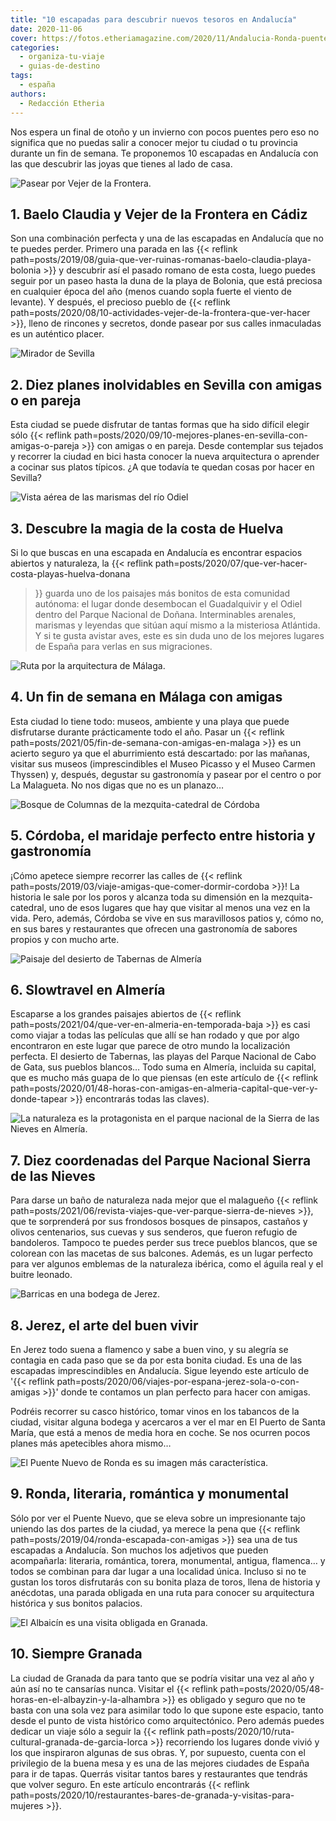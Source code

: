 ```yaml
---
title: "10 escapadas para descubrir nuevos tesoros en Andalucía"
date: 2020-11-06
cover: https://fotos.etheriamagazine.com/2020/11/Andalucia-Ronda-puente-nuevo.jpg
categories: 
  - organiza-tu-viaje
  - guias-de-destino
tags: 
  - españa
authors: 
  - Redacción Etheria
---
```


Nos espera un final de otoño y un invierno con pocos puentes pero eso no significa que no puedas salir a conocer mejor tu ciudad o tu provincia durante un fin de semana. Te proponemos 10 escapadas en Andalucía con las que descubrir las joyas que tienes al lado de casa.

![Pasear por Vejer de la Frontera.](https://fotos.etheriamagazine.com/2020/11/Andalucia-vejer-iglesia-divino-salvador-1.jpg "Vista de Vejer de la Frontera. © SG")

## 1\. Baelo Claudia y Vejer de la Frontera en Cádiz

Son una combinación perfecta y una de las escapadas en Andalucía que no te puedes 
perder. Primero una parada en las {{< reflink 
path=posts/2019/08/guia-que-ver-ruinas-romanas-baelo-claudia-playa-bolonia >}} y 
descubrir así el pasado romano de esta costa, luego puedes seguir por un paseo hasta la 
duna de la playa de Bolonia, que está preciosa en cualquier época del año (menos cuando 
sopla fuerte el viento de levante). Y después, el precioso pueblo de {{< reflink 
path=posts/2020/08/10-actividades-vejer-de-la-frontera-que-ver-hacer >}}, lleno de 
rincones y secretos, donde pasear por sus calles inmaculadas es un auténtico placer. 

![Mirador de Sevilla](https://fotos.etheriamagazine.com/2020/11/Andalucia-viaje-sevilla-las-setas.jpg "Vistas desde las famosas Setas de Sevilla.")

## 2\. Diez planes inolvidables en Sevilla con amigas o en pareja

Esta ciudad se puede disfrutar de tantas formas que ha sido difícil elegir sólo {{< 
reflink path=posts/2020/09/10-mejores-planes-en-sevilla-con-amigas-o-pareja >}} con 
amigas o en pareja. Desde contemplar sus tejados y recorrer la ciudad en bici hasta 
conocer la nueva arquitectura o aprender a cocinar sus platos típicos. ¿A que todavía te 
quedan cosas por hacer en Sevilla? 

![Vista aérea de las marismas del río Odiel](https://fotos.etheriamagazine.com/2020/11/Andalucia-Huelva-marismas.jpg "Barcos en Punta Umbría.")

## 3\. Descubre la magia de la costa de Huelva

Si lo que buscas en una escapada en Andalucía es encontrar espacios abiertos y 
naturaleza, la {{< reflink path=posts/2020/07/que-ver-hacer-costa-playas-huelva-donana 
>}} guarda uno de los paisajes más bonitos de esta comunidad autónoma: el lugar donde 
desembocan el Guadalquivir y el Odiel dentro del Parque Nacional de Doñana. 
Interminables arenales, marismas y leyendas que sitúan aquí mismo a la misteriosa 
Atlántida. Y si te gusta avistar aves, este es sin duda uno de los mejores lugares de 
España para verlas en sus migraciones. 

![Ruta por la arquitectura de Málaga.](https://fotos.etheriamagazine.com/2020/11/Andalucia-Malaga-catedral.jpg "La catedral de Málaga, conocida como 'la Manquita'.")

## 4\. Un fin de semana en Málaga con amigas

Esta ciudad lo tiene todo: museos, ambiente y una playa que puede disfrutarse durante 
prácticamente todo el año. Pasar un {{< reflink 
path=posts/2021/05/fin-de-semana-con-amigas-en-malaga >}} es un acierto seguro ya que el 
aburrimiento está descartado: por las mañanas, visitar sus museos (imprescindibles el 
Museo Picasso y el Museo Carmen Thyssen) y, después, degustar su gastronomía y pasear 
por el centro o por La Malagueta. No nos digas que no es un planazo… 

![Bosque de Columnas de la mezquita-catedral de Córdoba](https://fotos.etheriamagazine.com/2020/11/andalucia-Mezquita-Cordoba.jpg "La mezquita-catedral de Córdoba.")

## 5\. Córdoba, el maridaje perfecto entre historia y gastronomía

¡Cómo apetece siempre recorrer las calles de {{< reflink 
path=posts/2019/03/viaje-amigas-que-comer-dormir-cordoba >}}! La historia le sale por 
los poros y alcanza toda su dimensión en la mezquita-catedral, uno de esos lugares que 
hay que visitar al menos una vez en la vida. Pero, además, Córdoba se vive en sus 
maravillosos patios y, cómo no, en sus bares y restaurantes que ofrecen una gastronomía 
de sabores propios y con mucho arte. 

![Paisaje del desierto de Tabernas de Almería](https://fotos.etheriamagazine.com/2020/11/Andalucia-Almeria-desierto-tabernas.jpg "Desierto de Tabernas, un lugar para desconectar en Almería.")

## 6\. Slowtravel en Almería

Escaparse a los grandes paisajes abiertos de {{< reflink 
path=posts/2021/04/que-ver-en-almeria-en-temporada-baja >}} es casi como viajar a todas 
las películas que allí se han rodado y que por algo encontraron en este lugar que parece 
de otro mundo la localización perfecta. El desierto de Tabernas, las playas del Parque 
Nacional de Cabo de Gata, sus pueblos blancos… Todo suma en Almería, incluida su 
capital, que es mucho más guapa de lo que piensas (en este artículo de {{< reflink 
path=posts/2020/01/48-horas-con-amigas-en-almeria-capital-que-ver-y-donde-tapear >}} 
encontrarás todas las claves). 

![La naturaleza es la protagonista en el parque nacional de la Sierra de las Nieves en Almería.](https://fotos.etheriamagazine.com/2020/11/Andalucia-sierra-nieves-malaga.jpg "Olivos en el Parque Nacional de la Sierra de las Nieves (Málaga).")

## 7\. Diez coordenadas del Parque Nacional Sierra de las Nieves

Para darse un baño de naturaleza nada mejor que el malagueño {{< reflink 
path=posts/2021/06/revista-viajes-que-ver-parque-sierra-de-nieves >}}, que te 
sorprenderá por sus frondosos bosques de pinsapos, castaños y olivos centenarios, sus 
cuevas y sus senderos, que fueron refugio de bandoleros. Tampoco te puedes perder sus 
trece pueblos blancos, que se colorean con las macetas de sus balcones. Además, es un 
lugar perfecto para ver algunos emblemas de la naturaleza ibérica, como el águila real y 
el buitre leonado. 

![Barricas en una bodega de Jerez.](https://fotos.etheriamagazine.com/2020/11/Andalucia-bodega-jerez-amigas.jpg "Bodegas en Jerez de la Frontera.")

## 8\. Jerez, el arte del buen vivir

En Jerez todo suena a flamenco y sabe a buen vino, y su alegría se contagia en cada paso 
que se da por esta bonita ciudad. Es una de las escapadas imprescindibles en Andalucía. 
Sigue leyendo este artículo de '{{< reflink 
path=posts/2020/06/viajes-por-espana-jerez-sola-o-con-amigas >}}' donde te contamos un 
plan perfecto para hacer con amigas. 

Podréis recorrer su casco histórico, tomar vinos en los tabancos de la ciudad, visitar 
alguna bodega y acercaros a ver el mar en El Puerto de Santa María, que está a menos de 
media hora en coche. Se nos ocurren pocos planes más apetecibles ahora mismo… 

![El Puente Nuevo de Ronda es su imagen más característica.](https://fotos.etheriamagazine.com/2020/11/Andalucia-Ronda-puente-nuevo.jpg "El Puente Nuevo de Ronda.")

## 9\. Ronda, literaria, romántica y monumental

Sólo por ver el Puente Nuevo, que se eleva sobre un impresionante tajo uniendo las dos 
partes de la ciudad, ya merece la pena que {{< reflink 
path=posts/2019/04/ronda-escapada-con-amigas >}} sea una de tus escapadas a Andalucía. 
Son muchos los adjetivos que pueden acompañarla: literaria, romántica, torera, 
monumental, antigua, flamenca… y todos se combinan para dar lugar a una localidad única. 
Incluso si no te gustan los toros disfrutarás con su bonita plaza de toros, llena de 
historia y anécdotas, una parada obligada en una ruta para conocer su arquitectura 
histórica y sus bonitos palacios. 

![El Albaicín es una visita obligada en Granada.](https://fotos.etheriamagazine.com/2020/11/andalucia-granada-viajes.jpg "Vista del Albaicín desde la Alhambra, al otro lado del río Darro.")

## 10\. Siempre Granada

La ciudad de Granada da para tanto que se podría visitar una vez al año y aún así no te 
cansarías nunca. Visitar el {{< reflink 
path=posts/2020/05/48-horas-en-el-albayzin-y-la-alhambra >}} es obligado y seguro que no 
te basta con una sola vez para asimilar todo lo que supone este espacio, tanto desde el 
punto de vista histórico como arquitectónico. Pero además puedes dedicar un viaje sólo a 
seguir la {{< reflink path=posts/2020/10/ruta-cultural-granada-de-garcia-lorca >}} 
recorriendo los lugares donde vivió y los que inspiraron algunas de sus obras. Y, por 
supuesto, cuenta con el privilegio de la buena mesa y es una de las mejores ciudades de 
España para ir de tapas. Querrás visitar tantos bares y restaurantes que tendrás que 
volver seguro. En este artículo encontrarás {{< reflink 
path=posts/2020/10/restaurantes-bares-de-granada-y-visitas-para-mujeres >}}.
